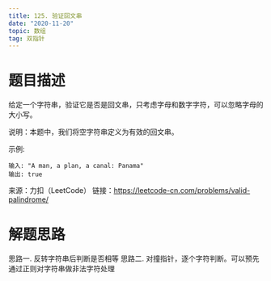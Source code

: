 ```yaml
---
title: 125. 验证回文串
date: "2020-11-20"
topic: 数组
tag: 双指针
---
```


# 题目描述

给定一个字符串，验证它是否是回文串，只考虑字母和数字字符，可以忽略字母的大小写。

说明：本题中，我们将空字符串定义为有效的回文串。


示例:

```
输入: "A man, a plan, a canal: Panama"
输出: true
```

来源：力扣（LeetCode）
链接：https://leetcode-cn.com/problems/valid-palindrome/

# 解题思路

思路一. 反转字符串后判断是否相等
思路二. 对撞指针，逐个字符判断。可以预先通过正则对字符串做非法字符处理
